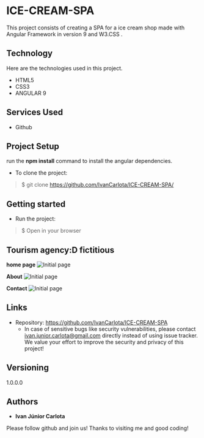 # ICE-CREAM-SPA

This project consists of creating a SPA for a ice cream shop made with Angular Framework in version 9 and W3.CSS .

## Technology 

Here are the technologies used in this project.

* HTML5
* CSS3
* ANGULAR 9

## Services Used

* Github

## Project Setup

run the **npm install** command to install the angular dependencies.

* To clone the project:
>    $ git clone https://github.com/IvanCarlota/ICE-CREAM-SPA/


## Getting started

* Run the project:
>    $ Open in your browser


 ##  Tourism agency:D fictitious

**home page**
![Initial page](https://github.com/IvanCarlota/ICE-CREAM-SPA/blob/master/Ice-Cream-Spa/src/assets/public/readme/1.png)

**About**
![Initial page](https://github.com/IvanCarlota/ICE-CREAM-SPA/blob/master/Ice-Cream-Spa/src/assets/public/readme/2.png)

**Contact**
![Initial page](https://github.com/IvanCarlota/ICE-CREAM-SPA/blob/master/Ice-Cream-Spa/src/assets/public/readme/3.png)


## Links
  
  - Repository: https://github.com/IvanCarlota/ICE-CREAM-SPA
    - In case of sensitive bugs like security vulnerabilities, please contact
      ivan.junior.carlota@gmail.com directly instead of using issue tracker. We value your effort
      to improve the security and privacy of this project!

  ## Versioning

  1.0.0.0


  ## Authors

  * **Ivan Júnior Carlota** 

  Please follow github and join us!
  Thanks to visiting me and good coding!